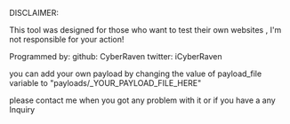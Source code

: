 DISCLAIMER:

This tool was designed for those who want to test their own websites , I'm not responsible for your action!

Programmed by:
github: CyberRaven
twitter: iCyberRaven

you can add your own payload by changing the value of payload_file variable to "payloads/_YOUR_PAYLOAD_FILE_HERE" 

please contact me when you got any problem with it or if you have a any Inquiry
